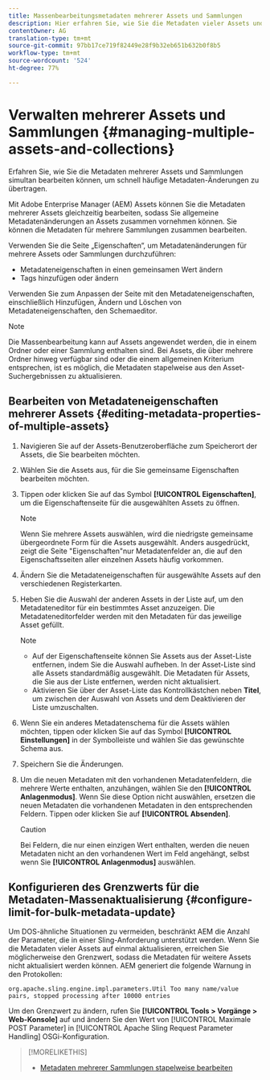 ```yaml
---
title: Massenbearbeitungsmetadaten mehrerer Assets und Sammlungen
description: Hier erfahren Sie, wie Sie die Metadaten vieler Assets und Sammlungen gleichzeitig bearbeiten, um häufig vorkommende Metadatenänderungen schnell zu übertragen.
contentOwner: AG
translation-type: tm+mt
source-git-commit: 97bb17ce719f82449e28f9b32eb651b632b0f8b5
workflow-type: tm+mt
source-wordcount: '524'
ht-degree: 77%

---
```



# Verwalten mehrerer Assets und Sammlungen {#managing-multiple-assets-and-collections}

Erfahren Sie, wie Sie die Metadaten mehrerer Assets und Sammlungen simultan bearbeiten können, um schnell häufige Metadaten-Änderungen zu übertragen.

Mit Adobe Enterprise Manager (AEM) Assets können Sie die Metadaten mehrerer Assets gleichzeitig bearbeiten, sodass Sie allgemeine Metadatenänderungen an Assets zusammen vornehmen können. Sie können die Metadaten für mehrere Sammlungen zusammen bearbeiten.

Verwenden Sie die Seite „Eigenschaften“, um Metadatenänderungen für mehrere Assets oder Sammlungen durchzuführen:

* Metadateneigenschaften in einen gemeinsamen Wert ändern
* Tags hinzufügen oder ändern

Verwenden Sie zum Anpassen der Seite mit den Metadateneigenschaften, einschließlich Hinzufügen, Ändern und Löschen von Metadateneigenschaften, den Schemaeditor.

>[!NOTE]
>
>Die Massenbearbeitung kann auf Assets angewendet werden, die in einem Ordner oder einer Sammlung enthalten sind. Bei Assets, die über mehrere Ordner hinweg verfügbar sind oder die einem allgemeinen Kriterium entsprechen, ist es möglich, die Metadaten stapelweise aus den Asset-Suchergebnissen zu aktualisieren.

## Bearbeiten von Metadateneigenschaften mehrerer Assets {#editing-metadata-properties-of-multiple-assets}

1. Navigieren Sie auf der Assets-Benutzeroberfläche zum Speicherort der Assets, die Sie bearbeiten möchten.
1. Wählen Sie die Assets aus, für die Sie gemeinsame Eigenschaften bearbeiten möchten.
1. Tippen oder klicken Sie auf das Symbol **[!UICONTROL Eigenschaften]**, um die Eigenschaftenseite für die ausgewählten Assets zu öffnen.

   >[!NOTE]
   >
   >Wenn Sie mehrere Assets auswählen, wird die niedrigste gemeinsame übergeordnete Form für die Assets ausgewählt. Anders ausgedrückt, zeigt die Seite &quot;Eigenschaften&quot;nur Metadatenfelder an, die auf den Eigenschaftsseiten aller einzelnen Assets häufig vorkommen.

1. Ändern Sie die Metadateneigenschaften für ausgewählte Assets auf den verschiedenen Registerkarten.
1. Heben Sie die Auswahl der anderen Assets in der Liste auf, um den Metadateneditor für ein bestimmtes Asset anzuzeigen. Die Metadateneditorfelder werden mit den Metadaten für das jeweilige Asset gefüllt.

   >[!NOTE]
   >
   >* Auf der Eigenschaftenseite können Sie Assets aus der Asset-Liste entfernen, indem Sie die Auswahl aufheben. In der Asset-Liste sind alle Assets standardmäßig ausgewählt. Die Metadaten für Assets, die Sie aus der Liste entfernen, werden nicht aktualisiert.
   >* Aktivieren Sie über der Asset-Liste das Kontrollkästchen neben **Titel**, um zwischen der Auswahl von Assets und dem Deaktivieren der Liste umzuschalten.


1. Wenn Sie ein anderes Metadatenschema für die Assets wählen möchten, tippen oder klicken Sie auf das Symbol **[!UICONTROL Einstellungen]** in der Symbolleiste und wählen Sie das gewünschte Schema aus.
1. Speichern Sie die Änderungen.
1. Um die neuen Metadaten mit den vorhandenen Metadatenfeldern, die mehrere Werte enthalten, anzuhängen, wählen Sie den **[!UICONTROL Anlagenmodus]**. Wenn Sie diese Option nicht auswählen, ersetzen die neuen Metadaten die vorhandenen Metadaten in den entsprechenden Feldern. Tippen oder klicken Sie auf **[!UICONTROL Absenden]**.

   >[!CAUTION]
   >
   >Bei Feldern, die nur einen einzigen Wert enthalten, werden die neuen Metadaten nicht an den vorhandenen Wert im Feld angehängt, selbst wenn Sie **[!UICONTROL Anlagenmodus]** auswählen.

## Konfigurieren des Grenzwerts für die Metadaten-Massenaktualisierung {#configure-limit-for-bulk-metadata-update}

Um DOS-ähnliche Situationen zu vermeiden, beschränkt AEM die Anzahl der Parameter, die in einer Sling-Anforderung unterstützt werden. Wenn Sie die Metadaten vieler Assets auf einmal aktualisieren, erreichen Sie möglicherweise den Grenzwert, sodass die Metadaten für weitere Assets nicht aktualisiert werden können. AEM generiert die folgende Warnung in den Protokollen:

`org.apache.sling.engine.impl.parameters.Util Too many name/value pairs, stopped processing after 10000 entries`

Um den Grenzwert zu ändern, rufen Sie **[!UICONTROL Tools > Vorgänge > Web-Konsole]** auf und ändern Sie den Wert von [!UICONTROL Maximale POST Parameter] in [!UICONTROL Apache Sling Request Parameter Handling] OSGi-Konfiguration.

>[!MORELIKETHIS]
>
>* [Metadaten mehrerer Sammlungen stapelweise bearbeiten](managing-collections-touch-ui.md#editing-collection-metadata-in-bulk)